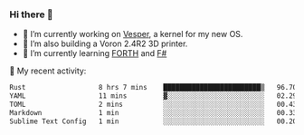 ### Hi there 👋

<!--
**berkus/berkus** is a ✨ _special_ ✨ repository because its `README.md` (this file) appears on your GitHub profile.

Here are some ideas to get you started:

- 🔭 I’m currently working on ...
- 🌱 I’m currently learning ...
- 👯 I’m looking to collaborate on ...
- 🤔 I’m looking for help with ...
- 💬 Ask me about ...
- 📫 How to reach me: ...
- 😄 Pronouns: ...
- ⚡ Fun fact: ...
-->

- 🔭 I’m currently working on [Vesper](https://github.com/metta-systems/vesper), a kernel for my new OS.
- 🔭 I’m also building a Voron 2.4R2 3D printer.
- 🌱 I’m currently learning [FORTH](http://forth.com/starting-forth/) and [F#](https://fsharpforfunandprofit.com/)

💼 My recent activity:

<!--START_SECTION:waka-->

```txt
Rust                  8 hrs 7 mins    ████████████████████████▒   96.70 %
YAML                  11 mins         ▓░░░░░░░░░░░░░░░░░░░░░░░░   02.29 %
TOML                  2 mins          ░░░░░░░░░░░░░░░░░░░░░░░░░   00.43 %
Markdown              1 min           ░░░░░░░░░░░░░░░░░░░░░░░░░   00.33 %
Sublime Text Config   1 min           ░░░░░░░░░░░░░░░░░░░░░░░░░   00.20 %
```

<!--END_SECTION:waka-->
